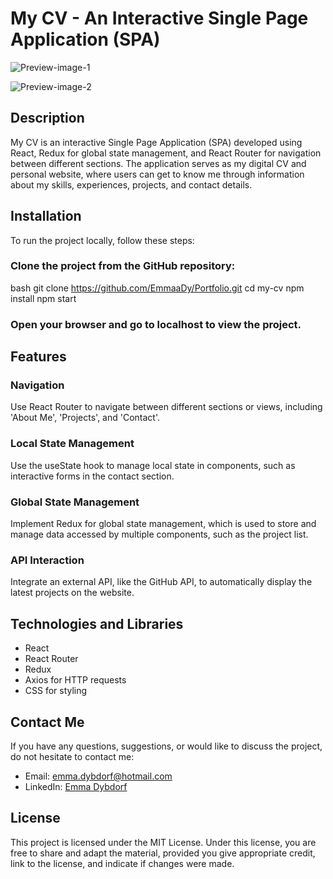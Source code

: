 # My CV - An Interactive Single Page Application (SPA)

![Preview-image-1](/assets/Portfolio.png)

![Preview-image-2](/assets/Portfolio2.png)

## Description

My CV is an interactive Single Page Application (SPA) developed using React, Redux for global state management, and React Router for navigation between different sections. The application serves as my digital CV and personal website, where users can get to know me through information about my skills, experiences, projects, and contact details.

## Installation

To run the project locally, follow these steps:

### Clone the project from the GitHub repository:
bash
git clone https://github.com/EmmaaDy/Portfolio.git
cd my-cv
npm install
npm start
### Open your browser and go to localhost to view the project.

## Features

### Navigation
Use React Router to navigate between different sections or views, including 'About Me', 'Projects', and 'Contact'.

### Local State Management
Use the useState hook to manage local state in components, such as interactive forms in the contact section.

### Global State Management
Implement Redux for global state management, which is used to store and manage data accessed by multiple components, such as the project list.

### API Interaction
Integrate an external API, like the GitHub API, to automatically display the latest projects on the website.

## Technologies and Libraries
- React
- React Router
- Redux
- Axios for HTTP requests
- CSS for styling

## Contact Me
If you have any questions, suggestions, or would like to discuss the project, do not hesitate to contact me:

- Email: [emma.dybdorf@hotmail.com](mailto:emma.dybdorf@dybdorf.com)
- LinkedIn: [Emma Dybdorf](https://www.linkedin.com/in/emma-dybdorf-023315290/)

## License
This project is licensed under the MIT License.
Under this license, you are free to share and adapt the material, provided you give appropriate credit, link to the license, and indicate if changes were made.